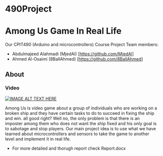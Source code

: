 # 490Project
# Among Us Game In Real Life
Our CPIT490 (Arduino and microcontrollers) Course Project 
Team members:
-  Abdulmajeed Alahmadi (MjedAl) [https://github.com/MjedAl]
-  Ahmed Al-Osaimi (8BallAhmed) [https://github.com/8BallAhmed]

## About

### Video
[![IMAGE ALT TEXT HERE](https://img.youtube.com/vi/3-JaZ-8mnxU/0.jpg)](https://www.youtube.com/watch?v=3-JaZ-8mnxU)


Among Us is video game about a group of individuals who are working on a broken ship and they have certain tasks to do to succeed in fixing the ship and win.
all good right? Well no, the only problem is that there is an imposter among them who does not want the ship fixed and his only goal is to sabotage and stop players.
Our main project idea is to use what we have learned about microcontrollers and sensors to take the game to another level and implement it in real life.

- For more detailed and thorugh report check Report.docx
